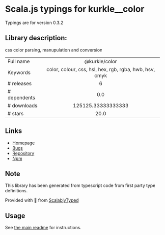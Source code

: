 
# Scala.js typings for kurkle__color

Typings are for version 0.3.2

## Library description:
css color parsing, manupulation and conversion

|                    |                 |
| ------------------ | :-------------: |
| Full name          | @kurkle/color |
| Keywords           | color, colour, css, hsl, hex, rgb, rgba, hwb, hsv, cmyk |
| # releases         | 6 |
| # dependents       | 0.0 |
| # downloads        | 125125.33333333333 |
| # stars            | 20.0 |

## Links
- [Homepage](https://github.com/kurkle/color#readme)
- [Bugs](https://github.com/kurkle/color/issues)
- [Repository](https://github.com/kurkle/color)
- [Npm](https://www.npmjs.com/package/%40kurkle%2Fcolor)
    


## Note
This library has been generated from typescript code from first party type definitions.

Provided with :purple_heart: from [ScalablyTyped](https://github.com/oyvindberg/ScalablyTyped)

## Usage
See [the main readme](../../readme.md) for instructions.


